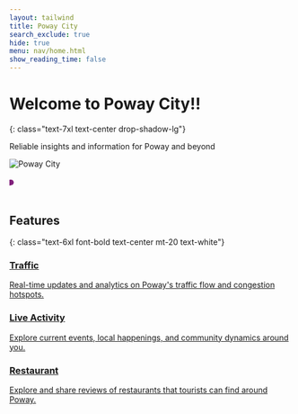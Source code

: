 ```yaml
---
layout: tailwind
title: Poway City
search_exclude: true
hide: true
menu: nav/home.html
show_reading_time: false
---
```


# Welcome to Poway City!!
{: class="text-7xl text-center drop-shadow-lg"}

<p class="text-2xl text-center  max-w-3xl mx-auto mt-4 leading-relaxed">
    Reliable insights and information for Poway and beyond
</p>

<div class="flex justify-center">
  <img src="{{site.baseurl}}/images/poway.png" alt="Poway City" class="w-80 mb-6 fade-in border-8 border-[#0e470d]" />
</div>

<svg viewBox="0 0 200 20" class="mx-auto mt-6 w-full h-32" xmlns="http://www.w3.org/2000/svg">
  <path d="M0,10 Q50,0 100,10 T200,10" fill="none" stroke="#801f7b" stroke-width="4" stroke-linecap="round" class="wave"/>
</svg>

<style>
  .wave {
    stroke-dasharray: 500; /* Length of the wave path */
    stroke-dashoffset: 500; /* Initially hide the stroke */
    animation: drawWave 2s ease-in-out forwards;
  }

  @keyframes drawWave {
    to {
      stroke-dashoffset: 0; /* Reveal the stroke */
    }
  }
</style>

## Features
{: class="text-6xl font-bold text-center mt-20 text-white"}

<div class="grid grid-cols-1 sm:grid-cols-2 md:grid-cols-3 gap-10 px-8 mt-12">
  <a href="{{site.baseurl}}/traffic/" class="bg-gradient-to-br from-green-100 to-green-300 rounded-3xl shadow-md p-6 hover:scale-105 transform transition-all duration-300">
      <h3 class="text-3xl font-bold text-green-900 text-center">Traffic</h3>
      <p class="text-md text-gray-800 mt-4 text-center">Real-time updates and analytics on Poway's traffic flow and congestion hotspots.</p>
  </a>
  <a href="{{site.baseurl}}/live/" class="bg-gradient-to-br from-green-100 to-green-300 rounded-3xl shadow-md p-6 hover:scale-105 transform transition-all duration-300">
      <h3 class="text-3xl font-bold text-green-900 text-center">Live Activity</h3>
      <p class="text-md text-gray-800 mt-4 text-center">Explore current events, local happenings, and community dynamics around you.</p>
  </a>
  <a href="{{site.baseurl}}/yelp" class="bg-gradient-to-br from-green-100 to-green-300 rounded-3xl shadow-md p-6 hover:scale-105 transform transition-all duration-300">
      <h3 class="text-3xl font-bold text-green-900 text-center"> Restaurant</h3>
      <p class="text-md text-gray-800 mt-4 text-center"> Explore and share reviews of restaurants that tourists can find around Poway.</p>
  </a>
</div>

<div class="w-24 h-1 mx-auto mt-16 rounded-full bg-green-600"></div>